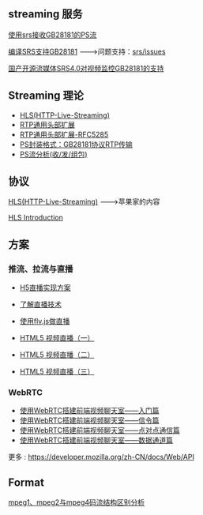 
## streaming 服务

[使用srs接收GB28181的PS流](srs-gb28181-operation.md)

[编译SRS支持GB28181](srs-gb28181-build.md)  --->问题支持：[srs/issues](https://github.com/ossrs/srs/issues/1500)

[国产开源流媒体SRS4.0对视频监控GB28181的支持](https://mp.weixin.qq.com/s/VIPSPaBB5suUk7_I2oOkMw)


## Streaming 理论

+ [HLS(HTTP-Live-Streaming)](stream/HTTP-Live-Streaming/Category/)
+ [RTP通用头部扩展](https://www.cnblogs.com/ishen/p/12050077.html)
+ [RTP通用头部扩展-RFC5285](https://tools.ietf.org/html/rfc5285)
+ [PS封装格式：GB28181协议RTP传输](https://blog.csdn.net/ichenwin/article/details/100086930)
+ [PS流分析(收/发/组包)](https://blog.csdn.net/ichenwin/article/details/100086930)

## 协议

[HLS(HTTP-Live-Streaming)](HTTP-Live-Streaming/README.md)  --->苹果家的内容

[HLS Introduction](HTTP-Live-Streaming/Category/)

## 方案

### 推流、拉流与直播 

+ [H5直播实现方案](https://github.com/Tiramisupxl/blog/issues/1#issue-539422139)

+ [了解直播技术](https://github.com/dcharlie123/learning_resource/issues/35)

+ [使用flv.js做直播](https://github.com/gwuhaolin/blog/issues/3#issue-229271574)

+ [HTML5 视频直播（一）](https://imququ.com/post/html5-live-player-1.html)
+ [HTML5 视频直播（二）](https://imququ.com/post/html5-live-player-2.html)
+ [HTML5 视频直播（三）](https://imququ.com/post/html5-live-player-3.html)

### WebRTC

+ [使用WebRTC搭建前端视频聊天室——入门篇](https://segmentfault.com/a/1190000000436544)
+ [使用WebRTC搭建前端视频聊天室——信令篇](https://segmentfault.com/a/1190000000439103)
+ [使用WebRTC搭建前端视频聊天室——点对点通信篇](http://segmentfault.com/a/1190000000733774)
+ [使用WebRTC搭建前端视频聊天室——数据通道篇](http://segmentfault.com/a/1190000000733779)

 更多 : https://developer.mozilla.org/zh-CN/docs/Web/API

## Format

[mpeg1、mpeg2与mpeg4码流结构区别分析](https://www.cnblogs.com/SoaringLee/p/10532315.html)
